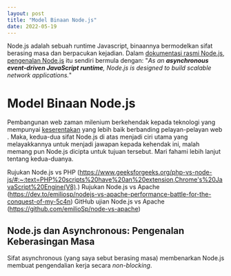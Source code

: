 ```yaml
---
layout: post
title: "Model Binaan Node.js"
date: 2022-05-19
---
```


Node.js adalah sebuah runtime Javascript, binaannya bermodelkan sifat berasing masa dan berpacukan kejadian. Dalam [dokumentasi rasmi Node.js](https://nodejs.org/), [pengenalan Node.js](https://nodejs.org/en/about/) itu sendiri bermula dengan: "*As an **asynchronous event-driven JavaScript runtime**, Node.js is designed to build scalable network applications.*"

Model Binaan Node.js
====================

Pembangunan web zaman milenium berkehendak kepada teknologi yang mempunyai [keserentakan](https://ms.wikipedia.org/wiki/Keserentakan_(sains_komputer)) yang lebih baik berbanding pelayan-pelayan web . Maka, kedua-dua sifat Node.js di atas menjadi ciri utama yang melayakkannya untuk menjadi jawapan kepada kehendak ini, malah memang pun Node.js dicipta untuk tujuan tersebut. Mari fahami lebih lanjut tentang kedua-duanya.

Rujukan Node.js vs PHP (https://www.geeksforgeeks.org/php-vs-node-js/#:~:text=PHP%20scripts%20have%20an%20extension,Chrome's%20JavaScript%20Engine(V8).)
Rujukan Node.js vs Apache (https://dev.to/emiliosp/nodejs-vs-apache-performance-battle-for-the-conquest-of-my-5c4n)
GitHub ujian Node.js vs Apache (https://github.com/emilioSp/node-vs-apache)

Node.js dan Asynchronous: Pengenalan Keberasingan Masa
------------------------------------------------------

Sifat asynchronous (yang saya sebut berasing masa) membenarkan Node.js membuat pengendalian kerja secara *non-blocking*.
